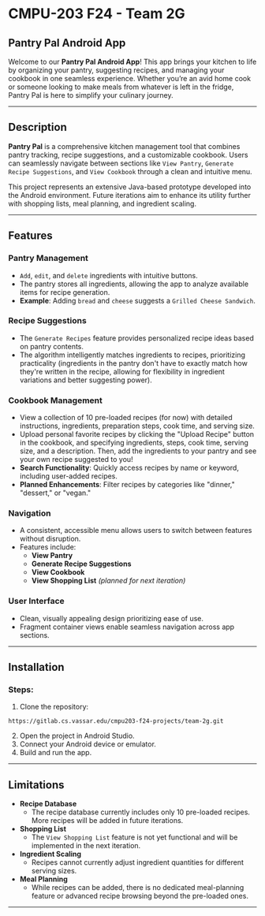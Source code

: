 # CMPU-203 F24 - Team 2G

## Pantry Pal Android App
Welcome to our **Pantry Pal Android App**! This app brings your kitchen to life by organizing your pantry, suggesting recipes, and managing your cookbook in one seamless experience. Whether you’re an avid home cook or someone looking to make meals from whatever is left in the fridge, Pantry Pal is here to simplify your culinary journey.

---

## Description
**Pantry Pal** is a comprehensive kitchen management tool that combines pantry tracking, recipe suggestions, and a customizable cookbook. Users can seamlessly navigate between sections like `View Pantry`, `Generate Recipe Suggestions`, and `View Cookbook` through a clean and intuitive menu.  

This project represents an extensive Java-based prototype developed into the Android environment. Future iterations aim to enhance its utility further with shopping lists, meal planning, and ingredient scaling.

---

## Features

### **Pantry Management**
- `Add`, `edit`, and `delete` ingredients with intuitive buttons.
- The pantry stores all ingredients, allowing the app to analyze available items for recipe generation.
- **Example**: Adding `bread` and `cheese` suggests a `Grilled Cheese Sandwich`.

### **Recipe Suggestions**
- The `Generate Recipes` feature provides personalized recipe ideas based on pantry contents.
- The algorithm intelligently matches ingredients to recipes, prioritizing practicality (ingredients in the pantry don't have to exactly match how they're written in the recipe, allowing for flexibility in ingredient variations and better suggesting power).

### **Cookbook Management**
- View a collection of 10 pre-loaded recipes (for now) with detailed instructions, ingredients, preparation steps, cook time, and serving size.
- Upload personal favorite recipes by clicking the "Upload Recipe" button in the cookbook, and specifying ingredients, steps, cook time, serving size, and a description. Then, add the ingredients to your pantry and see your own recipe suggested to you!
- **Search Functionality**: Quickly access recipes by name or keyword, including user-added recipes.
- **Planned Enhancements**: Filter recipes by categories like "dinner," "dessert," or "vegan."

### **Navigation**
- A consistent, accessible menu allows users to switch between features without disruption.
- Features include:
  - **View Pantry**
  - **Generate Recipe Suggestions**
  - **View Cookbook**
  - **View Shopping List** *(planned for next iteration)*

### **User Interface**
- Clean, visually appealing design prioritizing ease of use.
- Fragment container views enable seamless navigation across app sections.

---

## Installation

### Steps:
1. Clone the repository:  
```
https://gitlab.cs.vassar.edu/cmpu203-f24-projects/team-2g.git
```
2. Open the project in Android Studio.
3. Connect your Android device or emulator.
4. Build and run the app.

---

## Limitations

- **Recipe Database**
  - The recipe database currently includes only 10 pre-loaded recipes. More recipes will be added in future iterations.
- **Shopping List**
  - The `View Shopping List` feature is not yet functional and will be implemented in the next iteration.
- **Ingredient Scaling**
  - Recipes cannot currently adjust ingredient quantities for different serving sizes.
- **Meal Planning**
  - While recipes can be added, there is no dedicated meal-planning feature or advanced recipe browsing beyond the pre-loaded ones.

---
